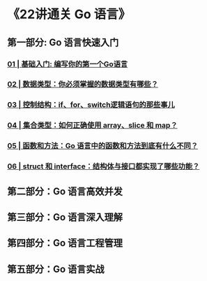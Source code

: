 # 《22讲通关 Go 语言》
## 第一部分: Go 语言快速入门

### [01 | 基础入门: 编写你的第一个Go语言](01_Go语言快速入门/ch01)

### [02 | 数据类型：你必须掌握的数据类型有哪些？](01_Go语言快速入门/ch02)

### [03 | 控制结构：if、for、switch逻辑语句的那些事儿](01_Go语言快速入门/ch03)

### [04 | 集合类型：如何正确使用 array、slice 和 map？ ](01_Go语言快速入门/ch04)

### [05 | 函数和方法：Go 语言中的函数和方法到底有什么不同？](01_Go语言快速入门/ch05)

### [06 | struct 和 interface：结构体与接口都实现了哪些功能？](01_Go语言快速入门/ch06)

## 第二部分：Go 语言高效并发

## 第三部分：Go 语言深入理解

## 第四部分：Go 语言工程管理

## 第五部分：Go 语言实战
